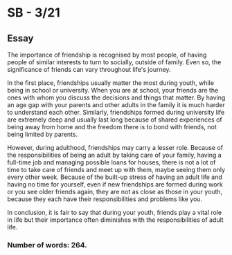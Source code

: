 # SB - 3/21
## Essay
The importance of friendship is recognised by most people, of having people of similar interests to turn to socially, outside of family. Even so, the significance of friends can vary throughout life's journey.  
  
In the first place, friendships usually matter the most during youth, while being in school or university. When you are at school, your friends are the ones with whom you discuss the decisions and things that matter. By having an age gap with your parents and other adults in the family it is much harder to understand each other. Similarly, friendships formed during university life are extremely deep and usually last long because of shared experiences of being away from home and the freedom there is to bond with friends, not being limited by parents.

However, during adulthood, friendships may carry a lesser role. Because of the responsibilities of being an adult by taking care of your family, having a full-time job and managing possible loans for houses, there is not a lot of time to take care of friends and meet up with them, maybe seeing them only every other week. Because of the built-up stress of having an adult life and having no time for yourself, even if new friendships are formed during work or you see older friends again, they are not as close as those in your youth, because they each have their responsibilities and problems like you.  
  
In conclusion, it is fair to say that during your youth, friends play a vital role in life but their importance often diminishes with the responsibilities of adult life.

### Number of words: 264.
